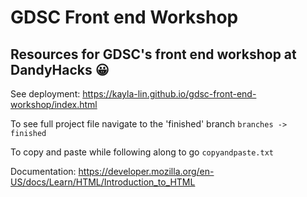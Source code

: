 # GDSC Front end Workshop
## Resources for GDSC's front end workshop at DandyHacks 😀

See deployment: https://kayla-lin.github.io/gdsc-front-end-workshop/index.html

To see full project file navigate to the 'finished' branch
`branches -> finished`

To copy and paste while following along to go `copyandpaste.txt`

Documentation: https://developer.mozilla.org/en-US/docs/Learn/HTML/Introduction_to_HTML




